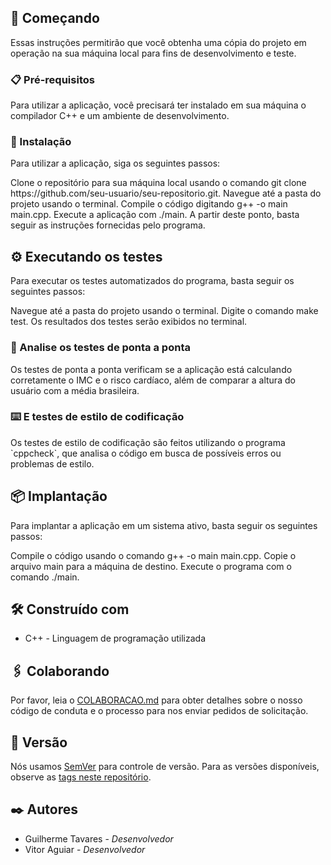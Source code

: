 <h2>🚀 Começando</h2>
<p>Essas instruções permitirão que você obtenha uma cópia do projeto em operação na sua máquina local para fins de desenvolvimento e teste.</p>
<h3>📋 Pré-requisitos</h3>
<p>Para utilizar a aplicação, você precisará ter instalado em sua máquina o compilador C++ e um ambiente de desenvolvimento. </p>
<h3>🔧 Instalação</h3>
<p>Para utilizar a aplicação, siga os seguintes passos:</p>
Clone o repositório para sua máquina local usando o comando git clone https://github.com/seu-usuario/seu-repositorio.git.
Navegue até a pasta do projeto usando o terminal.
Compile o código digitando g++ -o main main.cpp.
Execute a aplicação com ./main.
A partir deste ponto, basta seguir as instruções fornecidas pelo programa.
<h2>⚙️ Executando os testes</h2>
<p>Para executar os testes automatizados do programa, basta seguir os seguintes passos:</p>
Navegue até a pasta do projeto usando o terminal.
Digite o comando make test.
Os resultados dos testes serão exibidos no terminal.
<h3>🔩 Analise os testes de ponta a ponta</h3>
<p>Os testes de ponta a ponta verificam se a aplicação está calculando corretamente o IMC e o risco cardíaco, além de comparar a altura do usuário com a média brasileira.</p>
<h3>⌨️ E testes de estilo de codificação</h3>
<p>Os testes de estilo de codificação são feitos utilizando o programa `cppcheck`, que analisa o código em busca de possíveis erros ou problemas de estilo.</p>
<h2>📦 Implantação</h2>
<p>Para implantar a aplicação em um sistema ativo, basta seguir os seguintes passos:</p>
Compile o código usando o comando g++ -o main main.cpp.
Copie o arquivo main para a máquina de destino.
Execute o programa com o comando ./main.
<h2>🛠️ Construído com</h2>
<ul>
	<li>C++ - Linguagem de programação utilizada</li>
</ul>
<h2>🖇️ Colaborando</h2>
<p>Por favor, leia o <a href="https://github.com/seu-usuario/seu-repositorio/blob/main/COLABORACAO.md">COLABORACAO.md</a> para obter detalhes sobre o nosso código de conduta e o processo para nos enviar pedidos de solicitação.</p>
<h2>📌 Versão</h2>
<p>Nós usamos <a href="http://semver.org/">SemVer</a> para controle de versão. Para as versões disponíveis, observe as <a href="https://github.com/seu-usuario/seu-repositorio/tags">tags neste repositório</a>.</p>
<h2>✒️ Autores</h2>
<ul>
	<li> Guilherme Tavares - <em>Desenvolvedor</em></li>
	<li> Vitor Aguiar - <em>Desenvolvedor</em></li>
</ul>
